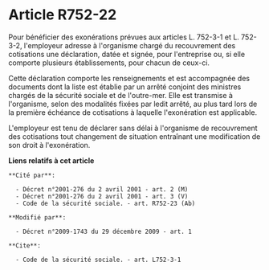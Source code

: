 # Article R752-22

Pour bénéficier des exonérations prévues aux articles L. 752-3-1 et L. 752-3-2, l'employeur adresse à l'organisme chargé du
recouvrement des cotisations une déclaration, datée et signée, pour l'entreprise ou, si elle comporte plusieurs
établissements, pour chacun de ceux-ci.

Cette déclaration comporte les renseignements et est accompagnée des documents dont la liste est établie par un arrêté
conjoint des ministres chargés de la sécurité sociale et de l'outre-mer. Elle est transmise à l'organisme, selon des
modalités fixées par ledit arrêté, au plus tard lors de la première échéance de cotisations à laquelle l'exonération est
applicable.

L'employeur est tenu de déclarer sans délai à l'organisme de recouvrement des cotisations tout changement de situation
entraînant une modification de son droit à l'exonération.

**Liens relatifs à cet article**

	**Cité par**:

	  - Décret n°2001-276 du 2 avril 2001 - art. 2 (M)
	  - Décret n°2001-276 du 2 avril 2001 - art. 3 (V)
	  - Code de la sécurité sociale. - art. R752-23 (Ab)

	**Modifié par**:

	  - Décret n°2009-1743 du 29 décembre 2009 - art. 1

	**Cite**:

	  - Code de la sécurité sociale. - art. L752-3-1

